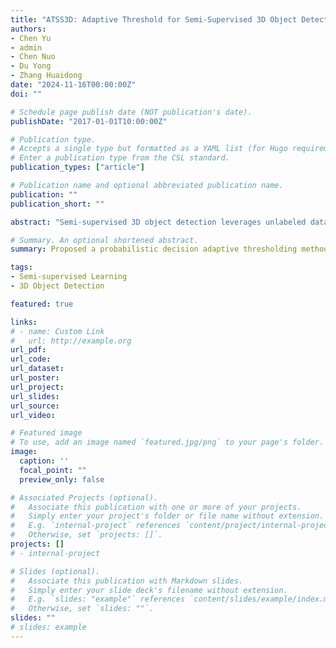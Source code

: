 ```yaml
---
title: "ATSS3D: Adaptive Threshold for Semi-Supervised 3D Object Detection / under review"
authors:
- Chen Yu
- admin
- Chen Nuo
- Du Yong
- Zhang Huaidong
date: "2024-11-16T00:00:00Z"
doi: ""

# Schedule page publish date (NOT publication's date).
publishDate: "2017-01-01T10:00:00Z"

# Publication type.
# Accepts a single type but formatted as a YAML list (for Hugo requirements).
# Enter a publication type from the CSL standard.
publication_types: ["article"]

# Publication name and optional abbreviated publication name.
publication: ""
publication_short: ""

abstract: "Semi-supervised 3D object detection leverages unlabeled data which effectively solve the challenge of substantial time and energy costs required for labeling large-scale datasets. Existing pseudo-labeling based method generate high-quality pseudo labels for unlabeled data through a teacher network, and use a student network for joint training to improve detection performance and generalization ability. In this process, a threshold is manually set to a fixed value to filter generated pseudo labels, in order to prevent the inclusion of a large number of low-quality and erroneous predictions to the training set. However, fixed thresholds are hardly adaptable to the characteristics of different categories and scenarios, which may lead to uneven quality of pseudo labels. To address this issue, we propose ATSS3D, a probabilistic decision adaptive threshold for semi-supervised 3D object detection method based on learned states. Specifically, ATSS3D introduces a scene-level adaptive threshold to flexibly handle unlabeled data utilization based on the class frequencies of current scene. Additionally, we introduce a batch-level probability weighting mechanism to estimate confidence distributions for each class, enabling adaptive threshold filtering according to the model's performance on the current batch. Finally, we dynamically adjusts the thresholds using class prediction scores, enabling the adaptive threshold function to better reflect the class distribution characteristics in each training step. Our experiments on the ScanNet and SUN RGB-D benchmark datasets show that ATSS3D significantly improves the performance of current semi-supervised 3D object detection methods, especially with small amounts of labeled data."

# Summary. An optional shortened abstract.
summary: Proposed a probabilistic decision adaptive thresholding method for semi-supervised 3D object detection, which dynamically adjusts thresholds based on learned states at scene, batch, and class levels, effectively improving pseudo-label quality and detection performance on ScanNet and SUN RGB-D.

tags:
- Semi-supervised Learning
- 3D Object Detection

featured: true

links:
# - name: Custom Link
#   url: http://example.org
url_pdf: 
url_code: 
url_dataset: 
url_poster: 
url_project: 
url_slides: 
url_source: 
url_video: 

# Featured image
# To use, add an image named `featured.jpg/png` to your page's folder. 
image:
  caption: ''
  focal_point: ""
  preview_only: false

# Associated Projects (optional).
#   Associate this publication with one or more of your projects.
#   Simply enter your project's folder or file name without extension.
#   E.g. `internal-project` references `content/project/internal-project/index.md`.
#   Otherwise, set `projects: []`.
projects: []
# - internal-project

# Slides (optional).
#   Associate this publication with Markdown slides.
#   Simply enter your slide deck's filename without extension.
#   E.g. `slides: "example"` references `content/slides/example/index.md`.
#   Otherwise, set `slides: ""`.
slides: ""
# slides: example
---
```

<!-- 
This work is driven by the results in my [previous paper](/publication/conference-paper/) on LLMs.

{{% callout note %}}
Create your slides in Markdown - click the *Slides* button to check out the example.
{{% /callout %}}

Add the publication's **full text** or **supplementary notes** here. You can use rich formatting such as including [code, math, and images](https://docs.hugoblox.com/content/writing-markdown-latex/). -->
